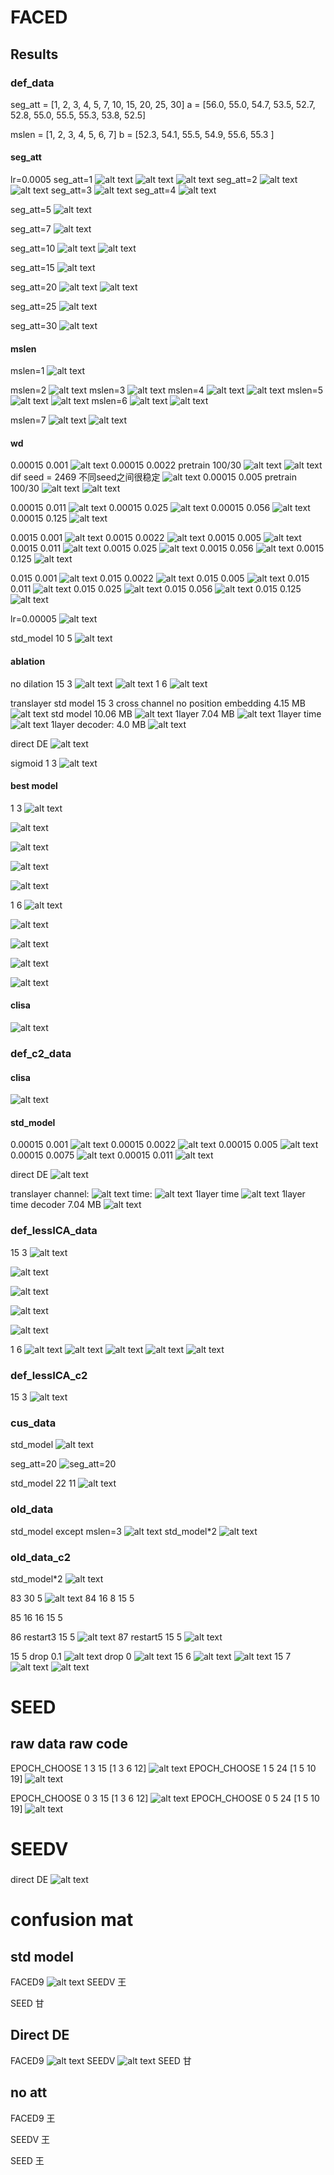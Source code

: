 # FACED


## Results  
### def_data
seg_att = [1, 2, 3, 4, 5, 7, 10, 15, 20, 25, 30]
a = [56.0, 55.0, 54.7, 53.5, 52.7, 52.8, 55.0, 55.5, 55.3, 53.8, 52.5] 

mslen = [1, 2, 3, 4, 5, 6, 7]
b = [52.3, 54.1, 55.5, 54.9, 55.6, 55.3 ]

#### seg_att
lr=0.0005
seg_att=1
![alt text](image-9.png)
![alt text](image-108.png)
![alt text](image-107.png)
seg_att=2
![alt text](image-20.png)
![alt text](image-109.png)
seg_att=3
![alt text](image-21.png)
seg_att=4
![alt text](image-22.png)

seg_att=5
![alt text](image-11.png)

seg_att=7
![alt text](image-23.png)

seg_att=10
![alt text](image-7.png)
![alt text](image-110.png)

seg_att=15
![alt text](image-2.png)


seg_att=20
![alt text](image-10.png)
![alt text](image-111.png)

seg_att=25
![alt text](image-8.png)

seg_att=30
![alt text](image-13.png)

#### mslen
mslen=1
![alt text](image-12.png)

mslen=2
![alt text](image-16.png)
mslen=3
![alt text](image-3.png)
mslen=4
![alt text](image-18.png)
![alt text](image-112.png)
mslen=5
![alt text](image-14.png)
![alt text](image-113.png)
mslen=6
![alt text](image-19.png)
![alt text](image-114.png)

mslen=7
![alt text](image-15.png)
![alt text](image-115.png)

#### wd
0.00015 0.001
![alt text](image-31.png)
0.00015 0.0022  pretrain 100/30
![alt text](image-32.png)
![alt text](image-73.png)
dif seed = 2469  不同seed之间很稳定
![alt text](image-75.png)
0.00015 0.005  pretrain 100/30
![alt text](image-33.png)
![alt text](image-45.png)

0.00015 0.011
![alt text](image-34.png)
0.00015 0.025
![alt text](image-35.png)
0.00015 0.056
![alt text](image-36.png)
0.00015 0.125
![alt text](image-37.png)

0.0015 0.001
![alt text](image-26.png)
0.0015 0.0022
![alt text](image-25.png)
0.0015 0.005
![alt text](image-24.png)
0.0015 0.011
![alt text](image-27.png)
0.0015 0.025
![alt text](image-28.png)
0.0015 0.056
![alt text](image-29.png)
0.0015 0.125
![alt text](image-30.png)

0.015 0.001
![alt text](image-44.png)
0.015 0.0022
![alt text](image-38.png)
0.015 0.005
![alt text](image-39.png)
0.015 0.011
![alt text](image-40.png)
0.015 0.025
![alt text](image-41.png)
0.015 0.056
![alt text](image-42.png)
0.015 0.125
![alt text](image-43.png)

lr=0.00005
![alt text](image-1.png)

std_model 10 5
![alt text](image-6.png)

#### ablation
no dilation
15 3
![alt text](image-67.png)
![alt text](image-66.png)
1 6
![alt text](image-74.png)

translayer 
std model 15 3 cross channel no position embedding  4.15 MB
![alt text](image-80.png)
std model 10.06 MB
![alt text](image-82.png)
1layer 7.04 MB
![alt text](image-88.png)
1layer time
![alt text](image-94.png)
1layer decoder: 4.0 MB
![alt text](image-96.png)

direct DE
![alt text](image-83.png)

sigmoid 1 3
![alt text](image-118.png)

#### best model
1 3
![alt text](image-56.png)

![alt text](image-57.png)

![alt text](image-58.png)

![alt text](image-59.png)

![alt text](image-60.png)

1 6
![alt text](image-51.png)

![alt text](image-52.png)

![alt text](image-53.png)

![alt text](image-54.png)

![alt text](image-55.png)

#### clisa

![alt text](image-117.png)
### def_c2_data
#### clisa
![alt text](image-116.png)
#### std_model
0.00015 0.001
![alt text](image-50.png)
0.00015 0.0022
![alt text](image-46.png)
0.00015 0.005
![alt text](image-47.png)
0.00015 0.0075
![alt text](image-48.png)
0.00015 0.011
![alt text](image-49.png)

direct DE
![alt text](image-85.png)

translayer
channel:
![alt text](image-86.png)
time:
![alt text](image-87.png)
1layer time
![alt text](image-95.png)
1layer time decoder 7.04 MB
![alt text](image-97.png)

### def_lessICA_data
15 3
![alt text](image-65.png)

![alt text](image-64.png)

![alt text](image-63.png)

![alt text](image-62.png)

![alt text](image-61.png)

1 6
![alt text](image-68.png)
![alt text](image-69.png)
![alt text](image-70.png)
![alt text](image-71.png)
![alt text](image-72.png)

### def_lessICA_c2
15 3
![alt text](image-81.png)


### cus_data
std_model
![alt text](image-3.png)

seg_att=20
![seg_att=20](image.png)

std_model 22 11
![alt text](image-4.png)

### old_data
std_model except mslen=3 
![alt text](image-5.png)
std_model*2
![alt text](image-93.png)
### old_data_c2
std_model*2
![alt text](image-92.png)

83 30 5
![alt text](image-104.png)
84 16 8 15 5

85 16 16 15 5

86 restart3 15 5
![alt text](image-105.png)
87 restart5 15 5
![alt text](image-106.png)

15 5
drop 0.1
![alt text](image-98.png)
drop 0
![alt text](image-101.png)
15 6
![alt text](image-99.png)
![alt text](image-102.png)
15 7
![alt text](image-100.png)
![alt text](image-103.png)



# SEED
## raw data raw code
EPOCH_CHOOSE 1 3 15 [1 3 6 12]
![alt text](image-78.png)
EPOCH_CHOOSE 1 5 24 [1 5 10 19]
![alt text](image-77.png)

EPOCH_CHOOSE 0 3 15 [1 3 6 12]
![alt text](image-79.png)
EPOCH_CHOOSE 0 5 24 [1 5 10 19]
![alt text](image-76.png)

# SEEDV
###
direct DE
![alt text](image-84.png)



# confusion mat
## std model
FACED9
![alt text](image-89.png)
SEEDV 王

SEED 甘

## Direct DE
FACED9
![alt text](image-90.png)
SEEDV
![alt text](image-91.png)
SEED 甘


## no att
FACED9 王


SEEDV 王


SEED 王

